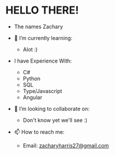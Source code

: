 # HELLO THERE!
- The names Zachary 

- 🌱 I’m currently learning: 
  - Alot :)

- I have Experience With: 
  - C#
  - Python
  - SQL 
  - Type/Javascript
  - Angular 

- 💞️ I’m looking to collaborate on: 
  - Don't know yet we'll see :) 

- 📫 How to reach me:
  - Email: zacharyharris27@gmail.com

